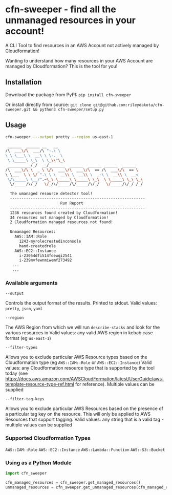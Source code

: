 # cfn-sweeper - find all the unmanaged resources in your account!
A CLI Tool to find resources in an AWS Account not actively managed by Cloudformation!

Wanting to understand how many resources in your AWS Account are managed by Cloudformation? This is the tool for you!

## Installation

Download the package from PyPI:
```pip install cfn-sweeper```

Or install directly from source:
```git clone git@github.com:rileydakota/cfn-sweeper.git && python3 cfn-sweeper/setup.py```

## Usage

```bash
cfn-sweeper ---output pretty --region us-east-1

 ______  ______ __   __                                      
/\  ___\/\  ___/\ "-.\ \                                     
\ \ \___\ \  __\ \ \-.  \                                    
 \ \_____\ \_\  \ \_\\"\_\                                   
 __________/_/  __/_______  ______  ______ ______  ______    
/\  ___\/\ \  _ \ \/\  ___\/\  ___\/\  == /\  ___\/\  == \   
\ \___  \ \ \/ ".\ \ \  __\\ \  __\\ \  _-\ \  __\\ \  __<   
 \/\_____\ \__/".~\_\ \_____\ \_____\ \_\  \ \_____\ \_\ \_\ 
  \/_____/\/_/   \/_/\/_____/\/_____/\/_/   \/_____/\/_/ /_/ 
  
  The umanaged resource detector tool!
  -----------------------------------------------------------
                        Run Report
  -----------------------------------------------------------
  1236 resources found created by Cloudformation!
  34 resources not managed by Cloudformation!
  2 Cloudformation managed resources not found!
  
  Unmanaged Resources:
    AWS::IAM::Role
      1243-myrolecreatedinconsole
      hand-createdrole
    AWS::EC2::Instance
      i-23054dfi514fdewqi2541
      i-239mvfewnmiwemf273492
   ...
   ...
```
### Available arguments

`--output`

Controls the output format of the results. Printed to stdout.
Valid values: `pretty`, `json`, `yaml`

`--region`

The AWS Region from which we will run `describe-stacks` and look for the various resources in
Valid values: any valid AWS region in kebab case format (eg `us-east-1`)

`--filter-types`

Allows you to exclude particular AWS Resource types based on the Cloudformation type (eg `AWS::IAM::Role` or `AWS::EC2::Instance`) 
Valid values: any Cloudformation resource type that is supported by the tool today (see https://docs.aws.amazon.com/AWSCloudFormation/latest/UserGuide/aws-template-resource-type-ref.html for reference). Multiple values can be supplied


`--filter-tag-keys`

Allows you to exclude particular AWS Resources based on the presence of a particular tag key on the resource. This will only be applied to AWS Resources that support tagging.
Valid values: any string that is a valid tag - multiple values can be supplied

### Supported Cloudformation Types

`AWS::IAM::Role`
`AWS::EC2::Instance`
`AWS::Lambda::Function`
`AWS::S3::Bucket`

### Using as a Python Module

```python
import cfn_sweeper

cfn_managed_resources = cfn_sweeper.get_managed_resources()
unmanaged_resources = cfn_sweeper.get_unmanaged_resources(cfn_managed_resources)

```
